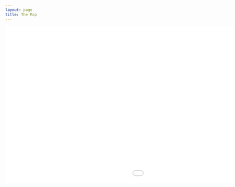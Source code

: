 ```yaml
---
layout: page
title: The Map
---
```


<iframe src="mnm/map/map.html" height="500" width="1500" style="border:none;"></iframe>
